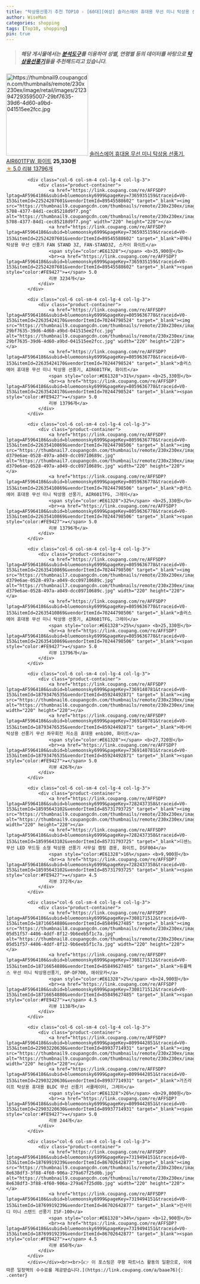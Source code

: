 ```yaml
---
title: "탁상용선풍기 추천 TOP10 - [60대][여성] 솔러스에어 휴대용 무선 미니 탁상용 선풍기, AIR601TFW, 화이트"
author: WiseMan
categories: shopping
tags: [Top10, shopping]
pin: true
---
```


> ##### 해당 게시물에서는 [**분석도구**](https://itemscout.io/)를 이용하여 **성별**, **연령별** 등의 데이터를 바탕으로 [**탁상용선풍기**](https://link.coupang.com/a/baae76)들을 추천해드리고 있습니다.
<div class="container"><div class="row">
            <div class="col-6 col-sm-4 col-lg-4 col-lg-3">
                <div class="product-container">
                    <a href="https://link.coupang.com/re/AFFSDP?lptag=AF5964186&subid=bluemoonsky6999&pageKey=8059636778&traceid=V0-153&itemId=22635424170&vendorItemId=70244798524" target="_blank"><img src="https://thumbnail9.coupangcdn.com/thumbnails/remote/230x230ex/image/retail/images/2123947293595007-29bf7635-39d6-4d60-a9bd-041515ee2fcc.jpg" alt="https://thumbnail9.coupangcdn.com/thumbnails/remote/230x230ex/image/retail/images/2123947293595007-29bf7635-39d6-4d60-a9bd-041515ee2fcc.jpg" width="220" height="220"></a>
                    <a href="https://link.coupang.com/re/AFFSDP?lptag=AF5964186&subid=bluemoonsky6999&pageKey=8059636778&traceid=V0-153&itemId=22635424170&vendorItemId=70244798524" target="_blank">솔러스에어 휴대용 무선 미니 탁상용 선풍기, AIR601TFW, 화이트</a>
                    <span style="color:#E61328"></span> <b>25,330원</b>
                    <br><a href="https://link.coupang.com/re/AFFSDP?lptag=AF5964186&subid=bluemoonsky6999&pageKey=8059636778&traceid=V0-153&itemId=22635424170&vendorItemId=70244798524" target="_blank"><span style="color:#FE9427">★</span> 5.0
                    리뷰 13796개</a>
                </div>
            </div>
            
            <div class="col-6 col-sm-4 col-lg-4 col-lg-3">
                <div class="product-container">
                    <a href="https://link.coupang.com/re/AFFSDP?lptag=AF5964186&subid=bluemoonsky6999&pageKey=7365935159&traceid=V0-153&itemId=22524207601&vendorItemId=89545588602" target="_blank"><img src="https://thumbnail9.coupangcdn.com/thumbnails/remote/230x230ex/image/retail/images/2024/04/18/11/3/7976dc0d-5708-4377-84d1-cec85218d9f7.png" alt="https://thumbnail9.coupangcdn.com/thumbnails/remote/230x230ex/image/retail/images/2024/04/18/11/3/7976dc0d-5708-4377-84d1-cec85218d9f7.png" width="220" height="220"></a>
                    <a href="https://link.coupang.com/re/AFFSDP?lptag=AF5964186&subid=bluemoonsky6999&pageKey=7365935159&traceid=V0-153&itemId=22524207601&vendorItemId=89545588602" target="_blank">루메나 탁상용 무선 선풍기 FAN STAND 3Z, FAN-STAND3Z, 스카이 화이트</a>
                    <span style="color:#E61328"></span> <b>35,900원</b>
                    <br><a href="https://link.coupang.com/re/AFFSDP?lptag=AF5964186&subid=bluemoonsky6999&pageKey=7365935159&traceid=V0-153&itemId=22524207601&vendorItemId=89545588602" target="_blank"><span style="color:#FE9427">★</span> 5.0
                    리뷰 3234개</a>
                </div>
            </div>
            
            <div class="col-6 col-sm-4 col-lg-4 col-lg-3">
                <div class="product-container">
                    <a href="https://link.coupang.com/re/AFFSDP?lptag=AF5964186&subid=bluemoonsky6999&pageKey=8059636778&traceid=V0-153&itemId=22635424170&vendorItemId=70244798524" target="_blank"><img src="https://thumbnail9.coupangcdn.com/thumbnails/remote/230x230ex/image/retail/images/2123947293595007-29bf7635-39d6-4d60-a9bd-041515ee2fcc.jpg" alt="https://thumbnail9.coupangcdn.com/thumbnails/remote/230x230ex/image/retail/images/2123947293595007-29bf7635-39d6-4d60-a9bd-041515ee2fcc.jpg" width="220" height="220"></a>
                    <a href="https://link.coupang.com/re/AFFSDP?lptag=AF5964186&subid=bluemoonsky6999&pageKey=8059636778&traceid=V0-153&itemId=22635424170&vendorItemId=70244798524" target="_blank">솔러스에어 휴대용 무선 미니 탁상용 선풍기, AIR601TFW, 화이트</a>
                    <span style="color:#E61328">31%</span> <b>25,330원</b>
                    <br><a href="https://link.coupang.com/re/AFFSDP?lptag=AF5964186&subid=bluemoonsky6999&pageKey=8059636778&traceid=V0-153&itemId=22635424170&vendorItemId=70244798524" target="_blank"><span style="color:#FE9427">★</span> 5.0
                    리뷰 13796개</a>
                </div>
            </div>
            
            <div class="col-6 col-sm-4 col-lg-4 col-lg-3">
                <div class="product-container">
                    <a href="https://link.coupang.com/re/AFFSDP?lptag=AF5964186&subid=bluemoonsky6999&pageKey=8059636778&traceid=V0-153&itemId=22635410869&vendorItemId=70244798506" target="_blank"><img src="https://thumbnail7.coupangcdn.com/thumbnails/remote/230x230ex/image/retail/images/120189207857826-d379e6ae-0528-497a-a049-dcc09710689c.jpg" alt="https://thumbnail7.coupangcdn.com/thumbnails/remote/230x230ex/image/retail/images/120189207857826-d379e6ae-0528-497a-a049-dcc09710689c.jpg" width="220" height="220"></a>
                    <a href="https://link.coupang.com/re/AFFSDP?lptag=AF5964186&subid=bluemoonsky6999&pageKey=8059636778&traceid=V0-153&itemId=22635410869&vendorItemId=70244798506" target="_blank">솔러스에어 휴대용 무선 미니 탁상용 선풍기, AIR601TFG, 그레이</a>
                    <span style="color:#E61328">32%</span> <b>25,330원</b>
                    <br><a href="https://link.coupang.com/re/AFFSDP?lptag=AF5964186&subid=bluemoonsky6999&pageKey=8059636778&traceid=V0-153&itemId=22635410869&vendorItemId=70244798506" target="_blank"><span style="color:#FE9427">★</span> 5.0
                    리뷰 13796개</a>
                </div>
            </div>
            
            <div class="col-6 col-sm-4 col-lg-4 col-lg-3">
                <div class="product-container">
                    <a href="https://link.coupang.com/re/AFFSDP?lptag=AF5964186&subid=bluemoonsky6999&pageKey=8059636778&traceid=V0-153&itemId=22635410869&vendorItemId=70244798506" target="_blank"><img src="https://thumbnail7.coupangcdn.com/thumbnails/remote/230x230ex/image/retail/images/120189207857826-d379e6ae-0528-497a-a049-dcc09710689c.jpg" alt="https://thumbnail7.coupangcdn.com/thumbnails/remote/230x230ex/image/retail/images/120189207857826-d379e6ae-0528-497a-a049-dcc09710689c.jpg" width="220" height="220"></a>
                    <a href="https://link.coupang.com/re/AFFSDP?lptag=AF5964186&subid=bluemoonsky6999&pageKey=8059636778&traceid=V0-153&itemId=22635410869&vendorItemId=70244798506" target="_blank">솔러스에어 휴대용 무선 미니 탁상용 선풍기, AIR601TFG, 그레이</a>
                    <span style="color:#E61328">25%</span> <b>25,330원</b>
                    <br><a href="https://link.coupang.com/re/AFFSDP?lptag=AF5964186&subid=bluemoonsky6999&pageKey=8059636778&traceid=V0-153&itemId=22635410869&vendorItemId=70244798506" target="_blank"><span style="color:#FE9427">★</span> 5.0
                    리뷰 13796개</a>
                </div>
            </div>
            
            <div class="col-6 col-sm-4 col-lg-4 col-lg-3">
                <div class="product-container">
                    <a href="https://link.coupang.com/re/AFFSDP?lptag=AF5964186&subid=bluemoonsky6999&pageKey=7369140781&traceid=V0-153&itemId=18793476535&vendorItemId=85924492871" target="_blank"><img src="https://thumbnail6.coupangcdn.com/thumbnails/remote/230x230ex/image/vendor_inventory/4278/b6513fd774aa2e91aed72b6f913664119eccdf783e4561a8040f8e6fac43.jpg" alt="https://thumbnail6.coupangcdn.com/thumbnails/remote/230x230ex/image/vendor_inventory/4278/b6513fd774aa2e91aed72b6f913664119eccdf783e4561a8040f8e6fac43.jpg" width="220" height="220"></a>
                    <a href="https://link.coupang.com/re/AFFSDP?lptag=AF5964186&subid=bluemoonsky6999&pageKey=7369140781&traceid=V0-153&itemId=18793476535&vendorItemId=85924492871" target="_blank">에너비 탁상용 선풍기 무선 좌우회전 저소음 휴대용 enb100, 화이트</a>
                    <span style="color:#E61328"></span> <b>27,720원</b>
                    <br><a href="https://link.coupang.com/re/AFFSDP?lptag=AF5964186&subid=bluemoonsky6999&pageKey=7369140781&traceid=V0-153&itemId=18793476535&vendorItemId=85924492871" target="_blank"><span style="color:#FE9427">★</span> 5.0
                    리뷰 426개</a>
                </div>
            </div>
            
            <div class="col-6 col-sm-4 col-lg-4 col-lg-3">
                <div class="product-container">
                    <a href="https://link.coupang.com/re/AFFSDP?lptag=AF5964186&subid=bluemoonsky6999&pageKey=7282437358&traceid=V0-153&itemId=18595643102&vendorItemId=85731793725" target="_blank"><img src="https://thumbnail9.coupangcdn.com/thumbnails/remote/230x230ex/image/vendor_inventory/84ee/50c6a3f8b79a19ddac1122f196b44fe82c9a508d89485b3ceb6b6aacf77e.jpg" alt="https://thumbnail9.coupangcdn.com/thumbnails/remote/230x230ex/image/vendor_inventory/84ee/50c6a3f8b79a19ddac1122f196b44fe82c9a508d89485b3ceb6b6aacf77e.jpg" width="220" height="220"></a>
                    <a href="https://link.coupang.com/re/AFFSDP?lptag=AF5964186&subid=bluemoonsky6999&pageKey=7282437358&traceid=V0-153&itemId=18595643102&vendorItemId=85731793725" target="_blank">디센느 무선 LED 무드등 소형 탁상용 선풍기 사무실 캠핑 겸용, 화이트, DSF004</a>
                    <span style="color:#E61328">16%</span> <b>9,900원</b>
                    <br><a href="https://link.coupang.com/re/AFFSDP?lptag=AF5964186&subid=bluemoonsky6999&pageKey=7282437358&traceid=V0-153&itemId=18595643102&vendorItemId=85731793725" target="_blank"><span style="color:#FE9427">★</span> 4.5
                    리뷰 372개</a>
                </div>
            </div>
            
            <div class="col-6 col-sm-4 col-lg-4 col-lg-3">
                <div class="product-container">
                    <a href="https://link.coupang.com/re/AFFSDP?lptag=AF5964186&subid=bluemoonsky6999&pageKey=7308171512&traceid=V0-153&itemId=18716654880&vendorItemId=85849627485" target="_blank"><img src="https://thumbnail8.coupangcdn.com/thumbnails/remote/230x230ex/image/retail/images/1247490245427789-05d51f57-4406-4ddf-8f12-9b6eeb5f1c7a.jpg" alt="https://thumbnail8.coupangcdn.com/thumbnails/remote/230x230ex/image/retail/images/1247490245427789-05d51f57-4406-4ddf-8f12-9b6eeb5f1c7a.jpg" width="220" height="220"></a>
                    <a href="https://link.coupang.com/re/AFFSDP?lptag=AF5964186&subid=bluemoonsky6999&pageKey=7308171512&traceid=V0-153&itemId=18716654880&vendorItemId=85849627485" target="_blank">듀플렉스 무선 미니 탁상용선풍기, DP-DF700, 애쉬모카</a>
                    <span style="color:#E61328">2%</span> <b>24,900원</b>
                    <br><a href="https://link.coupang.com/re/AFFSDP?lptag=AF5964186&subid=bluemoonsky6999&pageKey=7308171512&traceid=V0-153&itemId=18716654880&vendorItemId=85849627485" target="_blank"><span style="color:#FE9427">★</span> 4.5
                    리뷰 1138개</a>
                </div>
            </div>
            
            <div class="col-6 col-sm-4 col-lg-4 col-lg-3">
                <div class="product-container">
                    <a href="https://link.coupang.com/re/AFFSDP?lptag=AF5964186&subid=bluemoonsky6999&pageKey=8099442851&traceid=V0-153&itemId=22903220630&vendorItemId=89937714931" target="_blank"><img src="https://thumbnail9.coupangcdn.com/thumbnails/remote/230x230ex/image/vendor_inventory/cdcf/92ebc2d0adab7d48c855a50c1e677b6b0b7aa7f06ceadc02500882ecab60.PNG" alt="https://thumbnail9.coupangcdn.com/thumbnails/remote/230x230ex/image/vendor_inventory/cdcf/92ebc2d0adab7d48c855a50c1e677b6b0b7aa7f06ceadc02500882ecab60.PNG" width="220" height="220"></a>
                    <a href="https://link.coupang.com/re/AFFSDP?lptag=AF5964186&subid=bluemoonsky6999&pageKey=8099442851&traceid=V0-153&itemId=22903220630&vendorItemId=89937714931" target="_blank">가즈라이프 탁상용 휴대용 BLDC 무선 선풍기 서큘레이터, 그레이</a>
                    <span style="color:#E61328">26%</span> <b>29,800원</b>
                    <br><a href="https://link.coupang.com/re/AFFSDP?lptag=AF5964186&subid=bluemoonsky6999&pageKey=8099442851&traceid=V0-153&itemId=22903220630&vendorItemId=89937714931" target="_blank"><span style="color:#FE9427">★</span> 5.0
                    리뷰 244개</a>
                </div>
            </div>
            
            <div class="col-6 col-sm-4 col-lg-4 col-lg-3">
                <div class="product-container">
                    <a href="https://link.coupang.com/re/AFFSDP?lptag=AF5964186&subid=bluemoonsky6999&pageKey=7319494151&traceid=V0-153&itemId=18769919239&vendorItemId=86702642877" target="_blank"><img src="https://thumbnail9.coupangcdn.com/thumbnails/remote/230x230ex/image/retail/images/1730757769808160-8e638df3-3f88-4f60-906a-279a67f25d0b.jpg" alt="https://thumbnail9.coupangcdn.com/thumbnails/remote/230x230ex/image/retail/images/1730757769808160-8e638df3-3f88-4f60-906a-279a67f25d0b.jpg" width="220" height="220"></a>
                    <a href="https://link.coupang.com/re/AFFSDP?lptag=AF5964186&subid=bluemoonsky6999&pageKey=7319494151&traceid=V0-153&itemId=18769919239&vendorItemId=86702642877" target="_blank">인사이디 미니 스탠드 선풍기 ISF-100</a>
                    <span style="color:#E61328">34%</span> <b>12,900원</b>
                    <br><a href="https://link.coupang.com/re/AFFSDP?lptag=AF5964186&subid=bluemoonsky6999&pageKey=7319494151&traceid=V0-153&itemId=18769919239&vendorItemId=86702642877" target="_blank"><span style="color:#FE9427">★</span> 4.5
                    리뷰 850개</a>
                </div>
            </div>
            </div></div><br><br>[👉 이 포스팅은 쿠팡 파트너스 활동의 일환으로, 이에 따른 일정액의 수수료를 제공받습니다.](https://link.coupang.com/a/baae76){: .center}